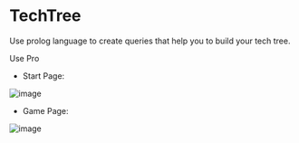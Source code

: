 # TechTree
Use prolog language to create queries that help you to build your tech tree.

Use Pro

- Start Page:

![image](https://user-images.githubusercontent.com/61357303/232286550-dad12bbd-7dfc-403c-b04b-36f05b72d3be.png)

- Game Page:

![image](https://user-images.githubusercontent.com/61357303/232286522-079b4b50-0a19-4327-a20f-ade2e2fe242a.png)
